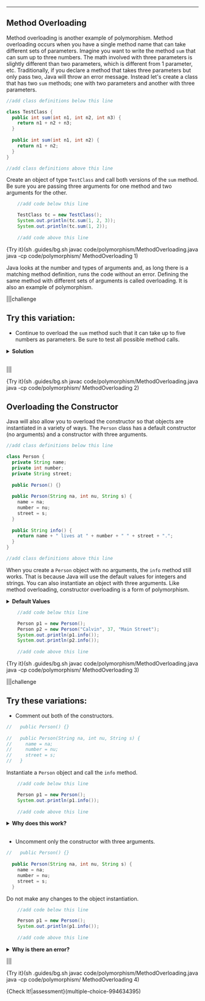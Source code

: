 ----------

## Method Overloading

Method overloading is another example of polymorphism. Method overloading occurs when you have a single method name that can take different sets of parameters. Imagine you want to write the method `sum` that can sum up to three numbers. The math involved with three parameters is slightly different than two parameters, which is different from 1 parameter, etc. Traditionally, if you declare a method that takes three parameters but only pass two, Java will throw an error message. Instead let's create a class that has two `sum` methods; one with two parameters and another with three parameters.

```java
//add class definitions below this line

class TestClass {
  public int sum(int n1, int n2, int n3) {
    return n1 + n2 + n3;
  }
  
  public int sum(int n1, int n2) {
    return n1 + n2;
  }
}

//add class definitions above this line
```

Create an object of type `TestClass` and call both versions of the `sum` method. Be sure you are passing three arguments for one method and two arguments for the other. 

```java
    //add code below this line

    TestClass tc = new TestClass();
    System.out.println(tc.sum(1, 2, 3));
    System.out.println(tc.sum(1, 2));
    
    //add code above this line
```

{Try it}(sh .guides/bg.sh javac code/polymorphism/MethodOverloading.java java -cp code/polymorphism/ MethodOverloading 1)

Java looks at the number and types of arguments and, as long there is a matching method definition, runs the code without an error. Defining the same method with different sets of arguments is called overloading. It is also an example of polymorphism.

|||challenge
## Try this variation:
* Continue to overload the `sum` method such that it can take up to five numbers as parameters. Be sure to test all possible method calls.

<details>
  <summary><strong>Solution</strong></summary>
  
  ```java
  //add class definitions below this line

  class TestClass {
    public int sum(int n1, int n2, int n3, int n4, int n5) {
      return n1 + n2 + n3 + n4 + n5;
    }
  
    public int sum(int n1, int n2, int n3, int n4) {
      return n1 + n2 + n3 + n4;
    }
  
    public int sum(int n1, int n2, int n3) {
      return n1 + n2 + n3;
    }

    public int sum(int n1, int n2) {
      return n1 + n2;
    }
    
    public int sum(int n1) {
      return n1;
    }
  }

  //add class definitions above this line
  ```
</details><br>

|||

{Try it}(sh .guides/bg.sh javac code/polymorphism/MethodOverloading.java java -cp code/polymorphism/ MethodOverloading 2)

## Overloading the Constructor

Java will also allow you to overload the constructor so that objects are instantiated in a variety of ways. The `Person` class has a default constructor (no arguments) and a constructor with three arguments.

```java
//add class definitions below this line

class Person {
  private String name;
  private int number;
  private String street;
  
  public Person() {}
  
  public Person(String na, int nu, String s) {
    name = na;
    number = nu;
    street = s;
  }
  
  public String info() {
    return name + " lives at " + number + " " + street + ".";
  }
}

//add class definitions above this line
```

When you create a `Person` object with no arguments, the `info` method still works. That is because Java will use the default values for integers and strings. You can also instantiate an object with three arguments. Like method overloading, constructor overloading is a form of polymorphism.

<details>
  <summary><strong>Default Values</strong></summary>
  Here are the default values for various data types:
  
  |Data Type|Default Value|
  |:-------:|:-----------:|
  |int      |0            |
  |double   |0.0          |
  |String   |null         |
  |boolean  |false        |
  
</details>

```java
    //add code below this line

    Person p1 = new Person();
    Person p2 = new Person("Calvin", 37, "Main Street");
    System.out.println(p1.info());
    System.out.println(p2.info());
    
    //add code above this line
```

{Try it}(sh .guides/bg.sh javac code/polymorphism/MethodOverloading.java java -cp code/polymorphism/ MethodOverloading 3)

|||challenge
## Try these variations:
* Comment out both of the constructors.
```java
//   public Person() {}
  
//   public Person(String na, int nu, String s) {
//     name = na;
//     number = nu;
//     street = s;
//   }
```

Instantiate a `Person` object and call the `info` method.

```java
    //add code below this line

    Person p1 = new Person();
    System.out.println(p1.info());
    
    //add code above this line
```

<details>
  <summary><strong>Why does this work?</strong></summary>
  When you do not declare a constructor, Java will use the default constructor and give each of the attributes their default value.
</details><br>

* Uncomment only the constructor with three arguments.

```java
//   public Person() {}
  
  public Person(String na, int nu, String s) {
    name = na;
    number = nu;
    street = s;
  }
```

Do not make any changes to the object instantiation.

```java
    //add code below this line

    Person p1 = new Person();
    System.out.println(p1.info());
    
    //add code above this line
```

<details>
  <summary><strong>Why is there an error?</strong></summary>
  Java automatically uses the default constructor when there are no constructors defined. If a constructor exists, you must declare a default constructor if you want to instantiate an object without any arguments.
</details>

|||

{Try it}(sh .guides/bg.sh javac code/polymorphism/MethodOverloading.java java -cp code/polymorphism/ MethodOverloading 4)

{Check It!|assessment}(multiple-choice-994634395)
